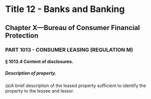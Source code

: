 
# Title 12 - Banks and Banking
## Chapter X—Bureau of Consumer Financial Protection
### PART 1013 - CONSUMER LEASING (REGULATION M)
#### § 1013.4 Content of disclosures.
##### Description of property.

(a)A brief description of the leased property sufficient to identify the property to the lessee and lessor.
